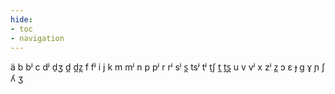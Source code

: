 ```yaml
---
hide:
- toc
- navigation
---
```

ä
b
bʲ
c
dʲ
d̠ʒ
d̪
d̪z̪
f
fʲ
i
j
k
m
mʲ
n
p
pʲ
r
rʲ
sʲ
s̪
tsʲ
tʲ
t̠ʃ
t̪
t̪s̪
u
v
vʲ
x
zʲ
z̪
ɔ
ɛ
ɟ
ɡ
ɤ̟
ɲ
ʃ
ʎ
ʒ
